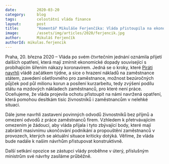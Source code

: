 ```yaml
---
date:         2020-03-20
category:     blog
tags:         celostátní vláda finance
layout:       post
title:        "Komentář Mikuláše Ferjenčíka: Vláda přistoupila na ekonomická opatření navržená Piráty, přikročí i k dočasnému omezení odvodů za zaměstnance firem a OSVČ?"
image:        /assets/img/articles/2020/ferjencik.jpg
author:       Mikuláš Ferjenčík
authorId: mikulas.ferjencik
--- 
```



Praha, 20. března 2020 – Vláda po svém čtvrtečním jednání oznámila přijetí dalších opatření, která mají zmírnit ekonomické dopady související s probíhajícím šířením nákazy koronavirem. Jedná se o kroky, které [Piráti navrhli](https://www.pirati.cz/tiskove-zpravy/firmy-soukromnici-leky-pirati-prichazeji-s-radou-navrhu-vlade.html) vládě začátkem týdne, a sice o hrazení nákladů na zaměstnance státem, zavedení ošetřovného pro zaměstnance, možnost bezúročných půjček pod půl milionu korun a posílení kurzarbeitu, tedy zvýšení podílu státu na mzdových nákladech zaměstnanců, pro které není práce. Oceňujeme, že vláda projevila ochotu přistoupit na námi navržená opatření, která pomohou desítkám tisíc živnostníků i zaměstnancům v nelehké situaci.

 

Dále jsme navrhli zastavení povinných odvodů živnostníků bez příjmů a omezení odvodů z práce zaměstnanců firem. Vzhledem k přetrvávajícím omezením je žádoucí, aby vláda přijala i tyto zbývající body, které mají zabránit masivnímu ukončování podnikání a propouštění zaměstnanců v provozech, kterých se aktuální situace kriticky dotýká. Věříme, že vláda bude nadále k našim návrhům přistupovat konstruktivně.

 

Další setkání opozice se zástupci vlády proběhne v úterý, příslušným ministrům své návrhy zasíláme průběžně. 
